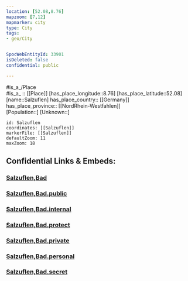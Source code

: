 ```yaml
---
location: [52.08,8.76] 
mapzoom: [7,12] 
mapmarker: city 
type: City
tags:
- geo/City


SpocWebEntityId: 33901
isDeleted: false
confidential: public

---
```

#is_a_/Place  
#is_a_ :: [[Place]] 
[has_place_longitude::8.76] 
[has_place_latitude::52.08] 
[name::Salzuflen] 
has_place_country:: [[Germany]]  
has_place_province:: [[NordRhein-Westfahlen]]  
[Population::] 
[Unknown::] 


```leaflet
id: Salzuflen
coordinates: [[Salzuflen]] 
markerFile: [[Salzuflen]] 
defaultZoom: 11 
maxZoom: 18
```


## Confidential Links & Embeds: 

### [Salzuflen,Bad](/_Standards/Earth/Continent/Europe/Europe~Central/Germany/Germany~West/Nordrhein-Westfalen/counties~NW/Lippe/cities~Lippe/Salzuflen,Bad/Salzuflen,Bad.md) 

### [Salzuflen,Bad.public](/_public/Earth/Continent/Europe/Europe~Central/Germany/Germany~West/Nordrhein-Westfalen/counties~NW/Lippe/cities~Lippe/Salzuflen,Bad/Salzuflen,Bad.public.md) 

### [Salzuflen,Bad.internal](/_internal/Earth/Continent/Europe/Europe~Central/Germany/Germany~West/Nordrhein-Westfalen/counties~NW/Lippe/cities~Lippe/Salzuflen,Bad/Salzuflen,Bad.internal.md) 

### [Salzuflen,Bad.protect](/_protect/Earth/Continent/Europe/Europe~Central/Germany/Germany~West/Nordrhein-Westfalen/counties~NW/Lippe/cities~Lippe/Salzuflen,Bad/Salzuflen,Bad.protect.md) 

### [Salzuflen,Bad.private](/_private/Earth/Continent/Europe/Europe~Central/Germany/Germany~West/Nordrhein-Westfalen/counties~NW/Lippe/cities~Lippe/Salzuflen,Bad/Salzuflen,Bad.private.md) 

### [Salzuflen,Bad.personal](/_personal/Earth/Continent/Europe/Europe~Central/Germany/Germany~West/Nordrhein-Westfalen/counties~NW/Lippe/cities~Lippe/Salzuflen,Bad/Salzuflen,Bad.personal.md) 

### [Salzuflen,Bad.secret](/_secret/Earth/Continent/Europe/Europe~Central/Germany/Germany~West/Nordrhein-Westfalen/counties~NW/Lippe/cities~Lippe/Salzuflen,Bad/Salzuflen,Bad.secret.md)

